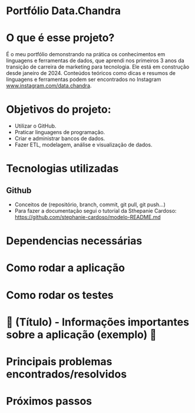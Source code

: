 # Portfólio Data.Chandra

# O que é esse projeto?
É o meu portfólio demonstrando na prática os conhecimentos em linguagens e ferramentas de dados, que aprendi nos primeiros 3 anos da transição de carreira de marketing para tecnologia. Ele está em construção desde janeiro de 2024. Conteúdos teóricos como dicas e resumos de linguagens e ferramentas podem ser encontrados no Instagram www.instagram.com/data.chandra.

# Objetivos do projeto:
- Utilizar o GitHub.
- Praticar linguagens de programação. 
- Criar e administrar bancos de dados.
- Fazer ETL, modelagem, análise e visualização de dados.


# Tecnologias utilizadas

## Github 
- Conceitos de (repositório, branch, commit, git pull, git push...)
- Para fazer a documentação segui o tutorial da Sthepanie Cardoso: https://github.com/stephanie-cardoso/modelo-README.md 

# Dependencias necessárias

# Como rodar a aplicação

# Como rodar os testes

# 📌 (Título) - Informações importantes sobre a aplicação (exemplo) 📌

# Principais problemas encontrados/resolvidos

# Próximos passos
